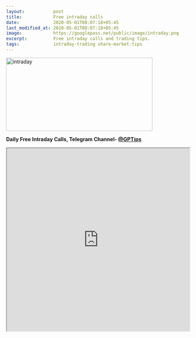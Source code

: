 ```yaml
---
layout:           post
title:            Free intraday calls
date:             2020-05-01T08:07:18+05:45
last_modified_at: 2020-05-01T08:07:18+05:45
image:            https://googlepass.net/public/image/intraday.png
excerpt:          Free intraday calls and trading tips.
tags:             intraday-trading share-market-tips
---
```


<p><img src="https://googlepass.net/public/image/intraday.png" width="400" height="200" alt="intraday"></p>


<strong> Daily Free Intraday Calls, Telegram Channel- <strong><a href="https://t.me/gptips" target="_blank" rel="noopener noreferrer">@GPTips</a></strong>

<p><iframe src="https://docs.google.com/spreadsheets/d/e/2PACX-1vSjlAZKb0KgLvF6zuc84oyY34PxTZG50gbsk9Kwiw61GL-YQbBXcvRCP_t6ATIklbYbMOBMAwavkU1D/pubhtml?gid=1248142820&single=true&amp;widget=true&amp;headers=false" width="500px" height="500px"></iframe></p>
